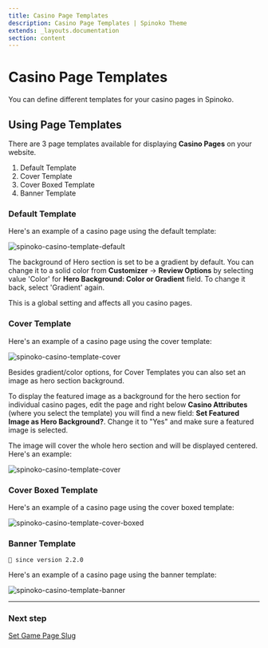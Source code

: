 ```yaml
---
title: Casino Page Templates
description: Casino Page Templates | Spinoko Theme
extends: _layouts.documentation
section: content
---
```


# Casino Page Templates

You can define different templates for your casino pages in Spinoko.

## Using Page Templates

There are 3 page templates available for displaying **Casino Pages** on your website.

1. Default Template
2. Cover Template
3. Cover Boxed Template
4. Banner Template

### Default Template

Here's an example of a casino page using the default template:

![spinoko-casino-template-default](https://media.dinomatic.com/images/docs/spinoko/spinoko-casino-template-default.png)

The background of Hero section is set to be a gradient by default. You can change it to a solid color from **Customizer** &#8594; **Review Options** by selecting value 'Color' for **Hero Background: Color or Gradient** field. To change it back, select 'Gradient' again.

This is a global setting and affects all you casino pages.

### Cover Template

Here's an example of a casino page using the cover template:

![spinoko-casino-template-cover](https://media.dinomatic.com/images/docs/spinoko/spinoko-casino-template-cover.png)

Besides gradient/color options, for Cover Templates you can also set an image as hero section background.

To display the featured image as a background for the hero section for individual casino pages, edit the page and right below **Casino Attributes** (where you select the template) you will find a new field:
**Set Featured Image as Hero Background?**. Change it to "Yes" and make sure a featured image is selected.

The image will cover the whole hero section and will be displayed centered. Here's an example:

![spinoko-casino-template-cover](https://media.dinomatic.com/images/docs/spinoko/spinoko-casino-template-cover-image.jpg)

### Cover Boxed Template

Here's an example of a casino page using the cover boxed template:

![spinoko-casino-template-cover-boxed](https://media.dinomatic.com/images/docs/spinoko/spinoko-casino-template-cover-boxed.png)

### Banner Template

`💁 since version 2.2.0`

Here's an example of a casino page using the banner template:

![spinoko-casino-template-banner](https://media.dinomatic.com/images/docs/spinoko/spinoko-casino-template-banner.jpg)

---

### Next step

[Set Game Page Slug](/docs/spinoko/setting-game-page-slug/)
